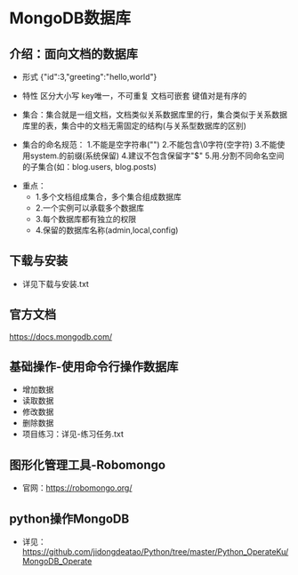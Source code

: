 # MongoDB数据库
## 介绍：面向文档的数据库
- 形式
{"id":3,"greeting":"hello,world"}
- 特性
区分大小写 key唯一，不可重复 文档可嵌套 键值对是有序的

- 集合：集合就是一组文档，文档类似关系数据库里的行，集合类似于关系数据库里的表，集合中的文档无需固定的结构(与关系型数据库的区别)
- 集合的命名规范：
1.不能是空字符串("")
2.不能包含\0字符(空字符)
3.不能使用system.的前缀(系统保留)
4.建议不包含保留字"$"
5.用.分割不同命名空间的子集合(如：blog.users, blog.posts)
+ 重点：
  * 1.多个文档组成集合，多个集合组成数据库
  * 2.一个实例可以承载多个数据库
  * 3.每个数据库都有独立的权限
  * 4.保留的数据库名称(admin,local,config)

## 下载与安装
- 详见下载与安装.txt

## 官方文档
https://docs.mongodb.com/

## 基础操作-使用命令行操作数据库
- 增加数据
- 读取数据
- 修改数据
- 删除数据
- 项目练习：详见-练习任务.txt
## 图形化管理工具-Robomongo
- 官网：https://robomongo.org/
## python操作MongoDB
- 详见：https://github.com/jidongdeatao/Python/tree/master/Python_OperateKu/MongoDB_Operate
